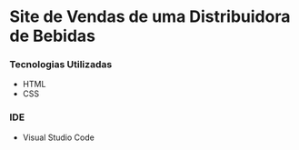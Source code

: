 # Site de Vendas de uma Distribuidora de Bebidas

### Tecnologias Utilizadas

* HTML
* CSS

### IDE

* Visual Studio Code

